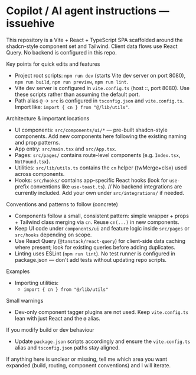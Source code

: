 <!--
  Purpose: Short, actionable instructions for AI coding agents working on this repo.
  Keep this file concise (20-50 lines). Only include discoverable patterns and concrete examples.
-->

# Copilot / AI agent instructions — issuehive

This repository is a Vite + React + TypeScript SPA scaffolded around the shadcn-style component set
and Tailwind. Client data flows use React Query. No backend is configured in this repo.

Key points for quick edits and features
- Project root scripts: `npm run dev` (starts Vite dev server on port 8080), `npm run build`, `npm run preview`, `npm run lint`.
- Vite dev server is configured in `vite.config.ts` (host ::, port 8080). Use these scripts rather than assuming the default port.
- Path alias `@` -> `src` is configured in `tsconfig.json` and `vite.config.ts`. Import like: `import { cn } from "@/lib/utils"`.

Architecture & important locations
- UI components: `src/components/ui/*` — pre-built shadcn-style components. Add new components here following the existing naming and prop patterns.
- App entry: `src/main.tsx` and `src/App.tsx`.
- Pages: `src/pages/` contains route-level components (e.g. `Index.tsx`, `NotFound.tsx`).
- Utilities: `src/lib/utils.ts` contains the `cn` helper (twMerge+clsx) used across components.
- Hooks: `src/hooks/` contains app-specific React hooks (look for `use-` prefix conventions like `use-toast.ts`).
// No backend integrations are currently included. Add your own under `src/integrations/` if needed.

Conventions and patterns to follow (concrete)
- Components follow a small, consistent pattern: simple wrapper + props + Tailwind class merging via `cn`. Reuse `cn(...)` in new components.
- Keep UI code under `components/ui` and feature logic inside `src/pages` or `src/hooks` depending on scope.
- Use React Query (`@tanstack/react-query`) for client-side data caching where present; look for existing queries before adding duplicates.
- Linting uses ESLint (`npm run lint`). No test runner is configured in package.json — don't add tests without updating repo scripts.

Examples
- Importing utilities:
  - `import { cn } from "@/lib/utils"`

Small warnings
- Dev-only component tagger plugins are not used. Keep `vite.config.ts` lean with just React and the `@` alias.

If you modify build or dev behaviour
- Update `package.json` scripts accordingly and ensure the `vite.config.ts` alias and `tsconfig.json` paths stay aligned.

If anything here is unclear or missing, tell me which area you want expanded (build, routing, component conventions) and I will iterate.
